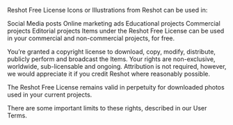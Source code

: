 

Reshot Free License
Icons or Illustrations from Reshot can be used in:

Social Media posts
Online marketing ads
Educational projects
Commercial projects
Editorial projects
Items under the Reshot Free License can be used in your commercial and non-commercial projects, for free.

You’re granted a copyright license to download, copy, modify, distribute, publicly perform and broadcast the Items. Your rights are non-exclusive, worldwide, sub-licensable and ongoing. Attribution is not required, however, we would appreciate it if you credit Reshot where reasonably possible.

The Reshot Free License remains valid in perpetuity for downloaded photos used in your current projects.

There are some important limits to these rights, described in our User Terms.